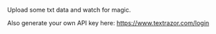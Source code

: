 Upload some txt data and watch for magic.

Also generate your own API key here: https://www.textrazor.com/login
